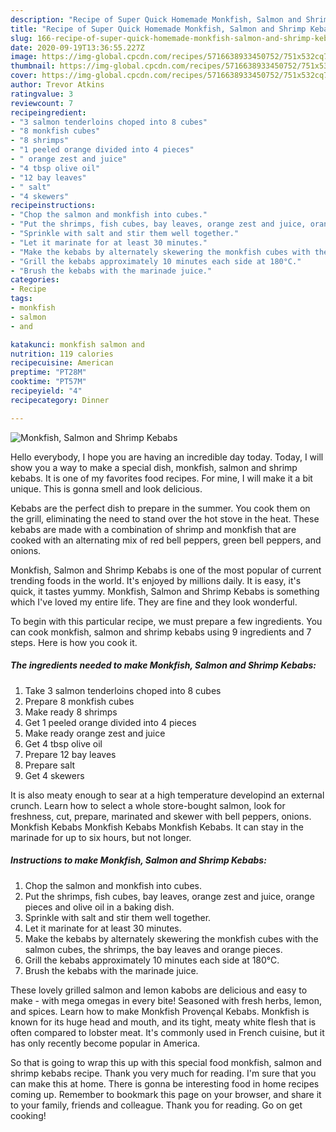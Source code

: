 ```yaml
---
description: "Recipe of Super Quick Homemade Monkfish, Salmon and Shrimp Kebabs"
title: "Recipe of Super Quick Homemade Monkfish, Salmon and Shrimp Kebabs"
slug: 166-recipe-of-super-quick-homemade-monkfish-salmon-and-shrimp-kebabs
date: 2020-09-19T13:36:55.227Z
image: https://img-global.cpcdn.com/recipes/5716638933450752/751x532cq70/monkfish-salmon-and-shrimp-kebabs-recipe-main-photo.jpg
thumbnail: https://img-global.cpcdn.com/recipes/5716638933450752/751x532cq70/monkfish-salmon-and-shrimp-kebabs-recipe-main-photo.jpg
cover: https://img-global.cpcdn.com/recipes/5716638933450752/751x532cq70/monkfish-salmon-and-shrimp-kebabs-recipe-main-photo.jpg
author: Trevor Atkins
ratingvalue: 3
reviewcount: 7
recipeingredient:
- "3 salmon tenderloins choped into 8 cubes"
- "8 monkfish cubes"
- "8 shrimps"
- "1 peeled orange divided into 4 pieces"
- " orange zest and juice"
- "4 tbsp olive oil"
- "12 bay leaves"
- " salt"
- "4 skewers"
recipeinstructions:
- "Chop the salmon and monkfish into cubes."
- "Put the shrimps, fish cubes, bay leaves, orange zest and juice, orange pieces and olive oil in a baking dish."
- "Sprinkle with salt and stir them well together."
- "Let it marinate for at least 30 minutes."
- "Make the kebabs by alternately skewering the monkfish cubes with the salmon cubes, the shrimps, the bay leaves and orange pieces."
- "Grill the kebabs approximately 10 minutes each side at 180°C."
- "Brush the kebabs with the marinade juice."
categories:
- Recipe
tags:
- monkfish
- salmon
- and

katakunci: monkfish salmon and 
nutrition: 119 calories
recipecuisine: American
preptime: "PT28M"
cooktime: "PT57M"
recipeyield: "4"
recipecategory: Dinner

---
```



![Monkfish, Salmon and Shrimp Kebabs](https://img-global.cpcdn.com/recipes/5716638933450752/751x532cq70/monkfish-salmon-and-shrimp-kebabs-recipe-main-photo.jpg)

Hello everybody, I hope you are having an incredible day today. Today, I will show you a way to make a special dish, monkfish, salmon and shrimp kebabs. It is one of my favorites food recipes. For mine, I will make it a bit unique. This is gonna smell and look delicious.

Kebabs are the perfect dish to prepare in the summer. You cook them on the grill, eliminating the need to stand over the hot stove in the heat. These kebabs are made with a combination of shrimp and monkfish that are cooked with an alternating mix of red bell peppers, green bell peppers, and onions.

Monkfish, Salmon and Shrimp Kebabs is one of the most popular of current trending foods in the world. It's enjoyed by millions daily. It is easy, it's quick, it tastes yummy. Monkfish, Salmon and Shrimp Kebabs is something which I've loved my entire life. They are fine and they look wonderful.


To begin with this particular recipe, we must prepare a few ingredients. You can cook monkfish, salmon and shrimp kebabs using 9 ingredients and 7 steps. Here is how you cook it.

<!--inarticleads1-->

##### The ingredients needed to make Monkfish, Salmon and Shrimp Kebabs:

1. Take 3 salmon tenderloins choped into 8 cubes
1. Prepare 8 monkfish cubes
1. Make ready 8 shrimps
1. Get 1 peeled orange divided into 4 pieces
1. Make ready  orange zest and juice
1. Get 4 tbsp olive oil
1. Prepare 12 bay leaves
1. Prepare  salt
1. Get 4 skewers


It is also meaty enough to sear at a high temperature developind an external crunch. Learn how to select a whole store-bought salmon, look for freshness, cut, prepare, marinated and skewer with bell peppers, onions. Monkfish Kebabs Monkfish Kebabs Monkfish Kebabs. It can stay in the marinade for up to six hours, but not longer. 

<!--inarticleads2-->

##### Instructions to make Monkfish, Salmon and Shrimp Kebabs:

1. Chop the salmon and monkfish into cubes.
1. Put the shrimps, fish cubes, bay leaves, orange zest and juice, orange pieces and olive oil in a baking dish.
1. Sprinkle with salt and stir them well together.
1. Let it marinate for at least 30 minutes.
1. Make the kebabs by alternately skewering the monkfish cubes with the salmon cubes, the shrimps, the bay leaves and orange pieces.
1. Grill the kebabs approximately 10 minutes each side at 180°C.
1. Brush the kebabs with the marinade juice.


These lovely grilled salmon and lemon kabobs are delicious and easy to make - with mega omegas in every bite! Seasoned with fresh herbs, lemon, and spices. Learn how to make Monkfish Provençal Kebabs. Monkfish is known for its huge head and mouth, and its tight, meaty white flesh that is often compared to lobster meat. It&#39;s commonly used in French cuisine, but it has only recently become popular in America. 

So that is going to wrap this up with this special food monkfish, salmon and shrimp kebabs recipe. Thank you very much for reading. I'm sure that you can make this at home. There is gonna be interesting food in home recipes coming up. Remember to bookmark this page on your browser, and share it to your family, friends and colleague. Thank you for reading. Go on get cooking!

